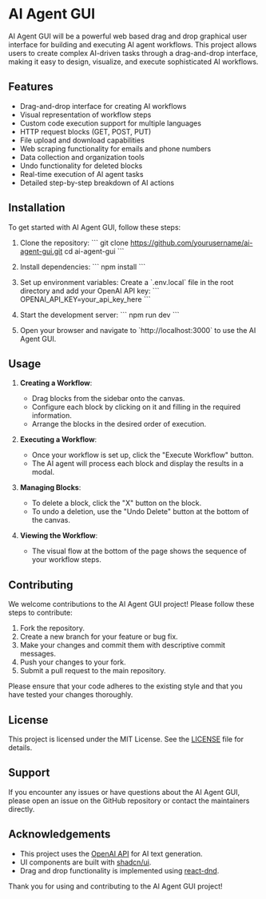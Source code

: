 # AI Agent GUI

AI Agent GUI will be a powerful web based drag and drop graphical user interface for building and executing AI agent workflows. This project allows users to create complex AI-driven tasks through a drag-and-drop interface, making it easy to design, visualize, and execute sophisticated AI workflows.

## Features

- Drag-and-drop interface for creating AI workflows
- Visual representation of workflow steps
- Custom code execution support for multiple languages
- HTTP request blocks (GET, POST, PUT)
- File upload and download capabilities
- Web scraping functionality for emails and phone numbers
- Data collection and organization tools
- Undo functionality for deleted blocks
- Real-time execution of AI agent tasks
- Detailed step-by-step breakdown of AI actions

## Installation

To get started with AI Agent GUI, follow these steps:

1. Clone the repository:
   \`\`\`
   git clone https://github.com/yourusername/ai-agent-gui.git
   cd ai-agent-gui
   \`\`\`

2. Install dependencies:
   \`\`\`
   npm install
   \`\`\`

3. Set up environment variables:
   Create a \`.env.local\` file in the root directory and add your OpenAI API key:
   \`\`\`
   OPENAI_API_KEY=your_api_key_here
   \`\`\`

4. Start the development server:
   \`\`\`
   npm run dev
   \`\`\`

5. Open your browser and navigate to \`http://localhost:3000\` to use the AI Agent GUI.

## Usage

1. **Creating a Workflow**:
   - Drag blocks from the sidebar onto the canvas.
   - Configure each block by clicking on it and filling in the required information.
   - Arrange the blocks in the desired order of execution.

2. **Executing a Workflow**:
   - Once your workflow is set up, click the "Execute Workflow" button.
   - The AI agent will process each block and display the results in a modal.

3. **Managing Blocks**:
   - To delete a block, click the "X" button on the block.
   - To undo a deletion, use the "Undo Delete" button at the bottom of the canvas.

4. **Viewing the Workflow**:
   - The visual flow at the bottom of the page shows the sequence of your workflow steps.

## Contributing

We welcome contributions to the AI Agent GUI project! Please follow these steps to contribute:

1. Fork the repository.
2. Create a new branch for your feature or bug fix.
3. Make your changes and commit them with descriptive commit messages.
4. Push your changes to your fork.
5. Submit a pull request to the main repository.

Please ensure that your code adheres to the existing style and that you have tested your changes thoroughly.

## License

This project is licensed under the MIT License. See the [LICENSE](LICENSE) file for details.

## Support

If you encounter any issues or have questions about the AI Agent GUI, please open an issue on the GitHub repository or contact the maintainers directly.

## Acknowledgements

- This project uses the [OpenAI API](https://openai.com/api/) for AI text generation.
- UI components are built with [shadcn/ui](https://ui.shadcn.com/).
- Drag and drop functionality is implemented using [react-dnd](https://react-dnd.github.io/react-dnd/).

Thank you for using and contributing to the AI Agent GUI project!


